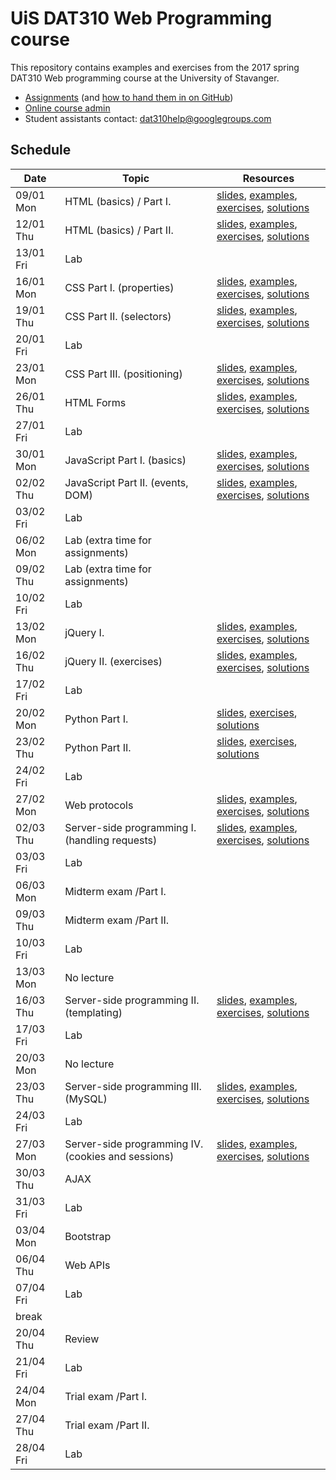   # UiS DAT310 Web Programming course

This repository contains examples and exercises from the 2017 spring DAT310 Web programming course at the University of Stavanger.

  - [Assignments](assignments/) (and [how to hand them in on GitHub](HOWTO_GitHub.md))
  - [Online course admin](http://bit.ly/uis-dat310)
  - Student assistants contact: dat310help@googlegroups.com

## Schedule

| Date | Topic | Resources |
| --- | --- | --- |
| 09/01 Mon | HTML (basics) / Part I. | [slides](https://speakerdeck.com/kbalog/web-programming-html), [examples](examples/html/basics), [exercises](exercises/html/basics), [solutions](solutions/html/basics) |
| 12/01 Thu | HTML (basics) / Part II. | [slides](https://speakerdeck.com/kbalog/web-programming-html), [examples](examples/html/basics), [exercises](exercises/html/basics), [solutions](solutions/html/basics) |
| 13/01 Fri | Lab | |
| 16/01 Mon | CSS Part I. (properties) | [slides](https://speakerdeck.com/kbalog/web-programming-css-part-i), [examples](examples/css/properties), [exercises](exercises/css/properties), [solutions](solutions/css/properties) |
| 19/01 Thu | CSS Part II. (selectors) | [slides](https://speakerdeck.com/kbalog/web-programming-css-part-ii), [examples](examples/css/selectors), [exercises](exercises/css/selectors), [solutions](solutions/css/selectors) |
| 20/01 Fri | Lab | |
| 23/01 Mon | CSS Part III. (positioning) | [slides](https://speakerdeck.com/kbalog/web-programming-css-part-iii), [examples](examples/css/positioning), [exercises](exercises/css/positioning), [solutions](solutions/css/positioning) |
| 26/01 Thu | HTML Forms | [slides](https://speakerdeck.com/kbalog/web-programming-html-forms), [examples](examples/html/forms), [exercises](exercises/html/forms), [solutions](solutions/html/forms) |
| 27/01 Fri | Lab | |
| 30/01 Mon | JavaScript Part I. (basics) | [slides](https://speakerdeck.com/kbalog/web-programming-javascript-part-i), [examples](examples/js/basics), [exercises](exercises/js/basics), [solutions](solutions/js/basics) |
| 02/02 Thu | JavaScript Part II. (events, DOM) | [slides](https://speakerdeck.com/kbalog/web-programming-javascript-part-ii), [examples](examples/js/events_dom), [exercises](exercises/js/events_dom), [solutions](solutions/js/events_dom) |
| 03/02 Fri | Lab | |
| 06/02 Mon | Lab (extra time for assignments) | |
| 09/02 Thu | Lab (extra time for assignments) | |
| 10/02 Fri | Lab | |
| 13/02 Mon | jQuery I. | [slides](https://speakerdeck.com/kbalog/web-programming-jquery), [examples](examples/jquery), [exercises](exercises/jquery), [solutions](solutions/jquery) |
| 16/02 Thu | jQuery II. (exercises) | [slides](https://speakerdeck.com/kbalog/web-programming-jquery), [examples](examples/jquery), [exercises](exercises/jquery), [solutions](solutions/jquery) |
| 17/02 Fri | Lab | |
| 20/02 Mon | Python Part I. | [slides](https://speakerdeck.com/kbalog/web-programming-python-part-i), [exercises](exercises/python/basics), [solutions](solutions/python/basics) |
| 23/02 Thu | Python Part II. | [slides](https://speakerdeck.com/kbalog/web-programming-python-part-ii), [exercises](exercises/python/basics), [solutions](solutions/python/basics) |
| 24/02 Fri | Lab | |
| 27/02 Mon | Web protocols | [slides](https://speakerdeck.com/kbalog/web-programming-web-servers-and-protocols), [examples](examples/python/http), [exercises](exercises/python/http), [solutions](solutions/python/http) |
| 02/03 Thu | Server-side programming I. (handling requests) | [slides](https://speakerdeck.com/kbalog/web-programming-server-side-programming-part-i), [examples](examples/python/flask), [exercises](exercises/python/flask), [solutions](solutions/python/flask) |
| 03/03 Fri | Lab | |
| 06/03 Mon | Midterm exam /Part I. | |
| 09/03 Thu | Midterm exam /Part II. | |
| 10/03 Fri | Lab | |
| 13/03 Mon | No lecture | |
| 16/03 Thu | Server-side programming II. (templating) | [slides](https://speakerdeck.com/kbalog/web-programming-server-side-programming-part-ii), [examples](examples/python/flask), [exercises](exercises/python/flask2), [solutions](solutions/python/flask2) |
| 17/03 Fri | Lab | |
| 20/03 Mon | No lecture | |
| 23/03 Thu | Server-side programming III. (MySQL) | [slides](https://speakerdeck.com/kbalog/web-programming-server-side-programming-part-iii), [examples](examples/python/flask), [exercises](exercises/python/flask3), [solutions](solutions/python/flask3) |
| 24/03 Fri | Lab | |
| 27/03 Mon | Server-side programming IV. (cookies and sessions) | [slides](https://speakerdeck.com/kbalog/web-programming-server-side-programming-part-iv), [examples](examples/python/flask), [exercises](exercises/python/flask4), [solutions](solutions/python/flask4) |
| 30/03 Thu | AJAX | |
| 31/03 Fri | Lab | |
| 03/04 Mon | Bootstrap | |
| 06/04 Thu | Web APIs | |
| 07/04 Fri | Lab | |
| break |
| 20/04 Thu | Review | |
| 21/04 Fri | Lab | |
| 24/04 Mon | Trial exam /Part I. | |
| 27/04 Thu | Trial exam /Part II. | |
| 28/04 Fri | Lab | |
